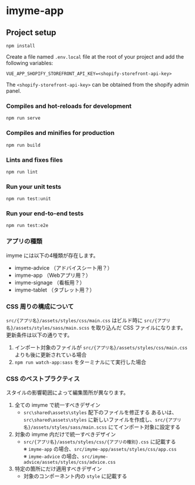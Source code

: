 # imyme-app

## Project setup
```
npm install
```

Create a file named `.env.local` file at the root of your project and add the following variables:
```
VUE_APP_SHOPIFY_STOREFRONT_API_KEY=<shopify-storefront-api-key>
```

The `<shopify-storefront-api-key>` can be obtained from the shopify admin panel.

### Compiles and hot-reloads for development
```
npm run serve
```

### Compiles and minifies for production
```
npm run build
```

### Lints and fixes files
```
npm run lint
```

### Run your unit tests
```
npm run test:unit
```

### Run your end-to-end tests
```
npm run test:e2e
```

### アプリの種類
imyme には以下の4種類が存在します。
+ imyme-advice （アドバイスシート用？）
+ imyme-app （Webアプリ用？）
+ imyme-signage （看板用？）
+ imyme-tablet （タブレット用？）

### CSS 周りの構成について
`src/{アプリ名}/assets/styles/css/main.css` はビルド時に
`src/{アプリ名}/assets/styles/sass/main.scss` を取り込んだ CSS ファイルになります。<br>
更新条件は以下の通りです。

1. インポート対象のファイルが `src/{アプリ名}/assets/styles/css/main.css` よりも後に更新されている場合
2. `npm run watch-app:sass` をターミナルにて実行した場合

### CSS のベストプラクティス
スタイルの影響範囲によって編集箇所が異なります。

1. 全ての imyme で統一すべきデザイン
   + `src\shared\assets\styles` 配下のファイルを修正する あるいは、 `src\shared\assets\styles` に新しいファイルを作成し、`src/{アプリ名}/assets/styles/sass/main.scss` にてインポート対象に設定する
2. 対象の imyme 内だけで統一すべきデザイン
   + `src/{アプリ名}/assets/styles/css/{アプリの種別}.css` に記載する<br>
   ※ `imyme-app` の場合、`src/imyme-app/assets/styles/css/app.css`<br>
   ※ `imyme-advice` の場合、`src/imyme-advice/assets/styles/css/advice.css`
3. 特定の箇所にだけ適用すべきデザイン
   + 対象のコンポーネント内の `style` に記載する
